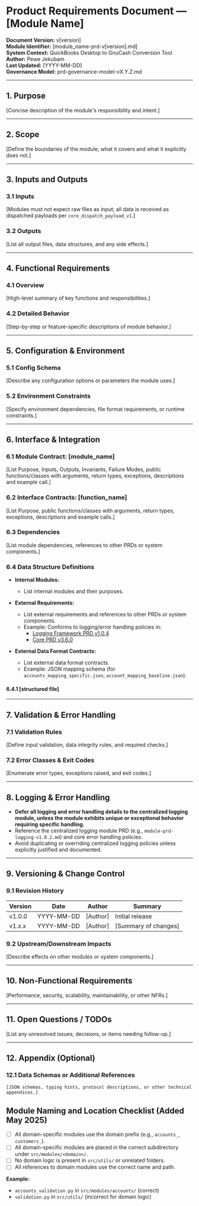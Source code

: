 # Product Requirements Document — [Module Name]  

**Document Version:** v[version]  
**Module Identifier:** [module_name-prd-v[version].md]  
**System Context:** QuickBooks Desktop to GnuCash Conversion Tool  
**Author:** Pewe Jekubam  
**Last Updated:** [YYYY-MM-DD]  
**Governance Model:** prd-governance-model-vX.Y.Z.md  

---

## 1. Purpose  
[Concise description of the module's responsibility and intent.]

---

## 2. Scope  
[Define the boundaries of the module, what it covers and what it explicitly does not.]

---

## 3. Inputs and Outputs  

### 3.1 Inputs  
[Modules must not expect raw files as input; all data is received as dispatched payloads per `core_dispatch_payload_v1`.]

### 3.2 Outputs  
[List all output files, data structures, and any side effects.]

---

## 4. Functional Requirements  

### 4.1 Overview  
[High-level summary of key functions and responsibilities.]

### 4.2 Detailed Behavior  
[Step-by-step or feature-specific descriptions of module behavior.]

---

## 5. Configuration & Environment  

### 5.1 Config Schema  
[Describe any configuration options or parameters the module uses.]

### 5.2 Environment Constraints  
[Specify environment dependencies, file format requirements, or runtime constraints.]

---

## 6. Interface & Integration  

### 6.1 Module Contract: [module_name]
[List Purpose, Inputs, Outputs, Invariants, Failure Modes, public functions/classes with arguments, return types, exceptions, descriptions and example call.]

### 6.2 Interface Contracts: [function_name]
[List Purpose, public functions/classes with arguments, return types, exceptions, descriptions and example calls.]

### 6.3 Dependencies  
[List module dependencies, references to other PRDs or system components.]

### 6.4 Data Structure Definitions
- **Internal Modules:**
  - List internal modules and their purposes.

- **External Requirements:**
  - List external requirements and references to other PRDs or system components.
  - Example: Conforms to logging/error handling policies in:
    - [Logging Framework PRD v1.0.4](../logging/module-prd-logging-v1.0.4.md)
    - [Core PRD v3.6.0](../core-prd-v3.6.0.md#62-error-handling-strategy)

- **External Data Format Contracts:**
  - List external data format contracts.
  - Example: JSON mapping schema (for `accounts_mapping_specific.json`, `account_mapping_baseline.json`).



#### 6.4.1 [structured file]
---

## 7. Validation & Error Handling  

### 7.1 Validation Rules  
[Define input validation, data integrity rules, and required checks.]

### 7.2 Error Classes & Exit Codes  
[Enumerate error types, exceptions raised, and exit codes.]

---

## 8. Logging & Error Handling  

- **Defer all logging and error handling details to the centralized logging module, unless the module exhibits unique or exceptional behavior requiring specific handling.**  
- Reference the centralized logging module PRD (e.g., `module-prd-logging-v1.0.2.md`) and core error handling policies.  
- Avoid duplicating or overriding centralized logging policies unless explicitly justified and documented.

---

## 9. Versioning & Change Control  

### 9.1 Revision History  
| Version | Date       | Author     | Summary                          
|---------|------------|------------|--------------------------------  
| v1.0.0  | YYYY-MM-DD | [Author]   | Initial release                  
| v1.x.x  | YYYY-MM-DD | [Author]   | [Summary of changes]             

### 9.2 Upstream/Downstream Impacts  
[Describe effects on other modules or system components.]

---

## 10. Non-Functional Requirements  
[Performance, security, scalability, maintainability, or other NFRs.]

---

## 11. Open Questions / TODOs  
[List any unresolved issues, decisions, or items needing follow-up.]

---


## 12. Appendix (Optional)
### 12.1 Data Schemas or Additional References

```
[JSON schemas, typing hints, protocol descriptions, or other technical appendices.]
```

## Module Naming and Location Checklist (Added May 2025)

- [ ] All domain-specific modules use the domain prefix (e.g., `accounts_`, `customers_`).
- [ ] All domain-specific modules are placed in the correct subdirectory under `src/modules/<domain>/`.
- [ ] No domain logic is present in `src/utils/` or unrelated folders.
- [ ] All references to domain modules use the correct name and path.

**Example:**
- `accounts_validation.py` in `src/modules/accounts/` (correct)
- `validation.py` in `src/utils/` (incorrect for domain logic)

